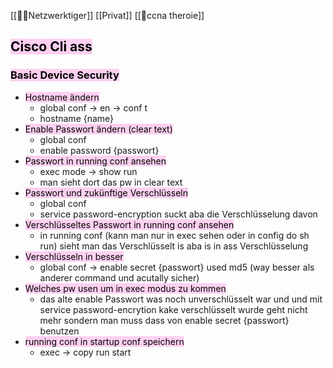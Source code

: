 [[🏳️‍⚧️Netzwerktiger]]
[[Privat]]
[[🛜ccna theroie]]

## <mark style="background: #FFB8EBA6;">Cisco Cli ass</mark>

### <mark style="background: #FFB8EBA6;">Basic Device Security</mark>

- <mark style="background: #FFB8EBA6;">Hostname ändern</mark>
	- global conf → en → conf t
	- hostname {name}
- <mark style="background: #FFB8EBA6;">Enable Passwort ändern (clear text)</mark>
	- global conf
	- enable password {passwort}
- <mark style="background: #FFB8EBA6;">Passwort in running conf ansehen</mark>
	- exec mode → show run
	- man sieht dort das pw in clear text
- <mark style="background: #FFB8EBA6;">Passwort und zukünftige Verschlüsseln</mark>
	- global conf
	- service password-encryption suckt aba die Verschlüsselung davon
- <mark style="background: #FFB8EBA6;">Verschlüsseltes Passwort in running conf ansehen</mark>
	- in running conf (kann man nur in exec sehen oder in config do sh run) sieht man das Verschlüsselt is aba is in ass Verschlüsselung
- <mark style="background: #FFB8EBA6;">Verschlüsseln in besser</mark>
	- global conf → enable secret {passwort} used md5 (way besser als anderer command und acutally sicher)
- <mark style="background: #FFB8EBA6;">Welches pw usen um in exec modus zu kommen</mark>
	- das alte enable Passwort was noch unverschlüsselt war und und mit service password-encrytion kake verschlüsselt wurde geht nicht mehr sondern man muss dass von enable secret {passwort} benutzen
- <mark style="background: #FFB8EBA6;">running conf in startup conf speichern</mark>
	- exec → copy run start

